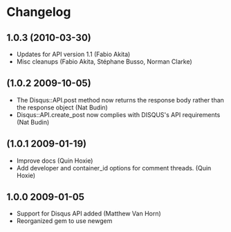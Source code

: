 # Changelog

## 1.0.3 (2010-03-30)

* Updates for API version 1.1 (Fabio Akita)
* Misc cleanups (Fabio Akita, Stéphane Busso, Norman Clarke)

## (1.0.2 2009-10-05)

* The Disqus::API.post method now returns the response body rather than the response object (Nat Budin)
* Disqus::API.create_post now complies with DISQUS's API requirements (Nat Budin)

## (1.0.1 2009-01-19)

* Improve docs (Quin Hoxie)
* Add developer and container_id options for comment threads. (Quin Hoxie)

## 1.0.0 2009-01-05

* Support for Disqus API added (Matthew Van Horn)
* Reorganized gem to use newgem
